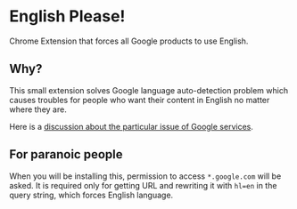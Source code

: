 English Please!
===============

Chrome Extension that forces all Google products to use English.

Why?
----

This small extension solves Google language auto-detection problem which causes troubles for people who want their content in English no matter where they are.

Here is a [discussion about the particular issue of Google services](http://productforums.google.com/forum/?hl=en#!msg/chrome/NFQGOS4kM3k/8H7twZQLnTkJ).

For paranoic people
-------------------

When you will be installing this, permission to access `*.google.com` will be asked. It is required only for getting URL and rewriting it with `hl=en` in the query string, which forces English language.
